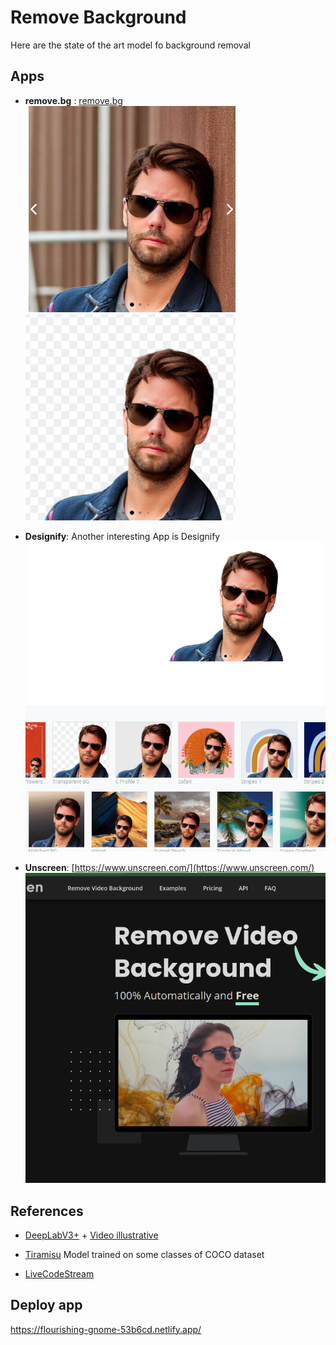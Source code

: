 # Remove Background

Here are the state of the art model fo background removal


## Apps

- **remove.bg** : [remove.bg](images/https://remove.bg)
    ![image](images/image_image1.png)
    ![image](images/image_image2.png)

- **Designify**: Another interesting App is Designify
  ![image](images/image_example.png)

- **Unscreen**: [https://www.unscreen.com/](https://www.unscreen.com/)
  ![image](images/image_image.png)

## References

- [DeepLabV3+](https://github.com/nikhilroxtomar/Remove-Photo-Background-using-TensorFlow) + [Video illustrative](https://www.youtube.com/watch?v=5q3Wc8puIeg&ab_channel=IdiotDeveloper)

- [Tiramisu](https://towardsdatascience.com/background-removal-with-deep-learning-c4f2104b3157) Model trained on some classes of COCO dataset

- [LiveCodeStream](https://livecodestream.dev/post/remove-the-background-from-images-using-ai-and-python/)


## Deploy app

https://flourishing-gnome-53b6cd.netlify.app/
